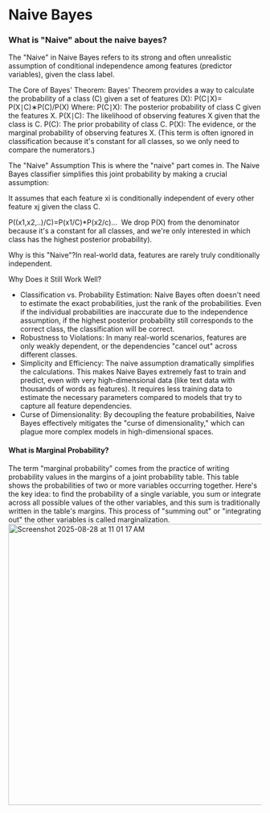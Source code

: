 # Naive Bayes

### What is "Naive" about the naive bayes?
The "Naive" in Naive Bayes refers to its strong and often unrealistic assumption of conditional independence among features (predictor variables), given the class label.

The Core of Bayes' Theorem:
Bayes' Theorem provides a way to calculate the probability of a class (C) given a set of features (X):
P(C∣X)= P(X∣C)∗P(C)/P(X)
Where:
P(C∣X): The posterior probability of class C given the features X.
P(X∣C): The likelihood of observing features X given that the class is C.
P(C): The prior probability of class C.
P(X): The evidence, or the marginal probability of observing features X. (This term is often ignored in classification because it's constant for all classes, so we only need to compare the numerators.)

The "Naive" Assumption
This is where the "naive" part comes in. The Naive Bayes classifier simplifies this joint probability by making a crucial assumption:

It assumes that each feature xi is conditionally independent of every other feature xj given the class C.

P((x1,x2,..)/C)=P(x1/C)*P(x2/c)...
​
We drop P(X) from the denominator because it's a constant for all classes, and we're only interested in which class has the highest posterior probability).

Why is this "Naive"?In real-world data, features are rarely truly conditionally independent.

Why Does it Still Work Well?
* Classification vs. Probability Estimation: Naive Bayes often doesn't need to estimate the exact probabilities, just the rank of the probabilities. Even if the individual probabilities are inaccurate due to the independence assumption, if the highest posterior probability still corresponds to the correct class, the classification will be correct.
* Robustness to Violations: In many real-world scenarios, features are only weakly dependent, or the dependencies "cancel out" across different classes.
* Simplicity and Efficiency: The naive assumption dramatically simplifies the calculations. This makes Naive Bayes extremely fast to train and predict, even with very high-dimensional data (like text data with thousands of words as features). It requires less training data to estimate the necessary parameters compared to models that try to capture all feature dependencies.
* Curse of Dimensionality: By decoupling the feature probabilities, Naive Bayes effectively mitigates the "curse of dimensionality," which can plague more complex models in high-dimensional spaces.

#### What is Marginal Probability?
The term "marginal probability" comes from the practice of writing probability values in the margins of a joint probability table. This table shows the probabilities of two or more variables occurring together.
Here's the key idea: to find the probability of a single variable, you sum or integrate across all possible values of the other variables, and this sum is traditionally written in the table's margins. This process of "summing out" or "integrating out" the other variables is called marginalization.
<img width="725" height="559" alt="Screenshot 2025-08-28 at 11 01 17 AM" src="https://github.com/user-attachments/assets/474f50df-c784-400e-921b-4d758dbb2799" />

